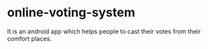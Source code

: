# online-voting-system
It is an android app which helps people to cast their votes from their comfort places. 
